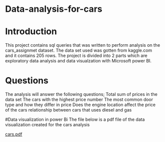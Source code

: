 # Data-analysis-for-cars

# Introduction
This project contains sql queries that was written to perform analysis on the cars_assignmet dataset. The data set used was gotten from kaggle.com and it contains 205 rows. The project is divided into 2 parts which are exploratory data analysis and data visualzation with Microsoft power BI.

# Questions
The analysis will answer the following questions;
Total sum of prices in the data set
The cars with the highest price number
The most common door type and how they differ in price
Does the engine location affect the price of the cars
relationship between cars that uses diesel and gas

#Data visualization in power Bi 
The file below is a pdf file of the data visualization created for the cars analysis

[cars.pdf](https://github.com/divine442/Data-analysis-for-cars/files/9497521/cars.pdf)
